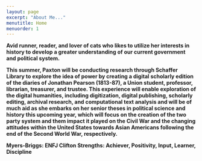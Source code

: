 ```yaml
---
layout: page
excerpt: "About Me..."
menutitle: Home
menuorder: 1
---
```


<b>Avid runner, reader, and lover of cats who likes to utilize her interests in history to develop a greater understanding of our current government and political system.<b>

This summer, Paxton will be conducting research through Schaffer Library to explore the idea of power by creating a digital scholarly edition of the diaries of Jonathan Pearson (1813-87), a Union student, professor, librarian, treasurer, and trustee.  This experience will enable exploration of the digital humanities, including digitization, digital publishing, scholarly editing, archival research, and computational text analysis and will be of much aid as she embarks on her senior theses in political science and history this upcoming year, which will focus on the creation of the two party system and them impact it played on the Civil War and the changing attitudes within the United States towards Asian Americans following the end of the Second World War, respectively.

Myers-Briggs: ENFJ
Clifton Strengths: Achiever, Positivity, Input, Learner, Discipline 
